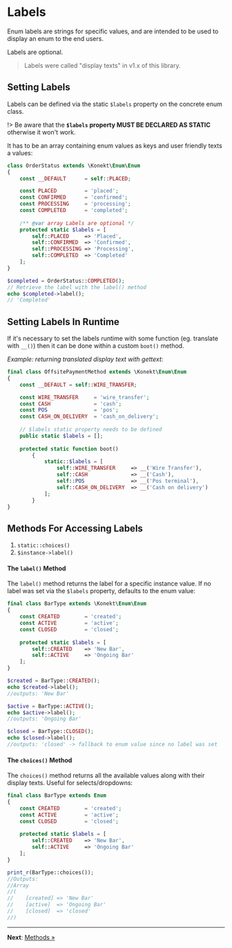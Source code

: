 # Labels

Enum labels are strings for specific values, and are intended to be used to display an enum to the end users.

Labels are optional.

> Labels were called "display texts" in v1.x of this library.

## Setting Labels

Labels can be defined via the static `$labels` property on the concrete enum class.

!> Be aware that the **`$labels` property MUST BE DECLARED AS STATIC** otherwise it won't work.

It has to be an array containing enum values as keys and user friendly texts a values:

```php
class OrderStatus extends \Konekt\Enum\Enum
{
    const __DEFAULT      = self::PLACED;

    const PLACED         = 'placed';
    const CONFIRMED      = 'confirmed';
    const PROCESSING     = 'processing';
    const COMPLETED      = 'completed';
    
    /** @var array Labels are optional */
    protected static $labels = [
        self::PLACED     => 'Placed',
        self::CONFIRMED  => 'Confirmed',
        self::PROCESSING => 'Processing',
        self::COMPLETED  => 'Completed'    
    ];
}

$completed = OrderStatus::COMPLETED();
// Retrieve the label with the label() method
echo $completed->label();
// 'Completed'
```

## Setting Labels In Runtime

If it's necessary to set the labels runtime with some function (eg. translate with `__()`) then it can be done within a custom `boot()` method.

*Example: returning translated display text with gettext:*

```php
final class OffsitePaymentMethod extends \Konekt\Enum\Enum
{
    const __DEFAULT = self::WIRE_TRANSFER;

    const WIRE_TRANSFER     = 'wire_transfer';
    const CASH              = 'cash';
    const POS               = 'pos';
    const CASH_ON_DELIVERY  = 'cash_on_delivery';
    
    // $labels static property needs to be defined
    public static $labels = [];
    
    protected static function boot()
        {
            static::$labels = [
                self::WIRE_TRANSFER     => __('Wire Transfer'),
                self::CASH              => __('Cash'),
                self::POS               => __('Pos terminal'),
                self::CASH_ON_DELIVERY  => __('Cash on delivery')
            ];
        }
}
```

## Methods For Accessing Labels

1. `static::choices()`
2. `$instance->label()`

#### The `label()` Method

The `label()` method returns the label for a specific instance value. If no label was set via the `$labels` property, defaults to the enum value:

```php
final class BarType extends \Konekt\Enum\Enum
{
    const CREATED        = 'created';
    const ACTIVE         = 'active';
    const CLOSED         = 'closed';
    
    protected static $labels = [
        self::CREATED    => 'New Bar',
        self::ACTIVE     => 'Ongoing Bar'  
    ];
}

$created = BarType::CREATED();
echo $created->label();
//outputs: 'New Bar'

$active = BarType::ACTIVE();
echo $active->label();
//outputs: 'Ongoing Bar'

$closed = BarType::CLOSED();
echo $closed->label();
//outputs: 'closed' -> fallback to enum value since no label was set
```

#### The `choices()` Method

The `choices()` method returns all the available values along with their display texts. Useful for selects/dropdowns:

```php
final class BarType extends Enum
{
    const CREATED        = 'created';
    const ACTIVE         = 'active';
    const CLOSED         = 'closed';
    
    protected static $labels = [
        self::CREATED    => 'New Bar',
        self::ACTIVE     => 'Ongoing Bar'  
    ];
}

print_r(BarType::choices());
//Outputs:
//Array
//(
//    [created] => 'New Bar'
//    [active]  => 'Ongoing Bar'
//    [closed]  => 'closed'
//)
```

---

**Next**: [Methods &raquo;](methods.md)